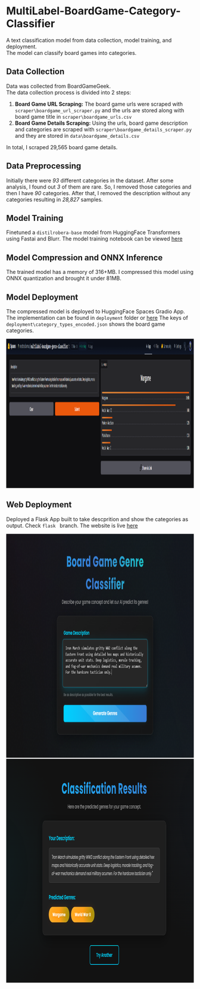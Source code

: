 # MultiLabel-BoardGame-Category-Classifier

A text classification model from data collection, model training, and deployment. <br/>
The model can classify board games into categories. <br/>

 ## Data Collection

Data was collected from BoardGameGeek. <br/>The data collection process is divided into 2 steps:

1. **Board Game URL Scraping:** The board game urls were scraped with `scraper\boardgame_url_scraper.py` and the urls are stored along with board game title in `scraper\boardgame_urls.csv`
2. **Board Game Details Scraping:** Using the urls, board game description and categories are scraped with `scraper\boardgame_details_scraper.py` and they are stored in `data\boardgame_details.csv`

In total, I scraped 29,565 board game details.

## Data Preprocessing

Initially there were *93* different categories in the dataset. After some analysis, I found out *3* of them are rare. So, I removed those categories and then I have *90* categories. After that, I removed the description without any categories resulting in *28,827* samples.

## Model Training

Finetuned a `distilrobera-base` model from HuggingFace Transformers using Fastai and Blurr. The model training notebook can be viewed [here](https://colab.research.google.com/drive/1TZ8u98hLOPXXFPtGR-VTphth8zCa0F-E?usp=sharing)

## Model Compression and ONNX Inference

The trained model has a memory of 316+MB. I compressed this model using ONNX quantization and brought it under 81MB. 
 
## Model Deployment
The compressed model is deployed to HuggingFace Spaces Gradio App. The implementation can be found in `deployment` folder or [here](https://huggingface.co/spaces/nosttradamus/multilabel-boardgame-genre-classifier) 
The keys of `deployment\category_types_encoded.json` shows the board game categories.

<img src = "deployment/gradio_app.png" width="800" height="400">

## Web Deployment
Deployed a Flask App built to take descprition and show the categories as output. Check `flask ` branch. The website is live [here](https://multilabel-boardgame-genre-classifier.onrender.com) 

<img src = "deployment/flask_app_home.png" width="1000" height="600">
<img src = "deployment/flask_app_results.png" width="1000" height="600">
